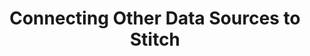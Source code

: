 ---
# -------------------------- #
#          PAGE INFO         #
# -------------------------- #

title: Connecting Other Data Sources to Stitch
permalink: /integrations/connecting-other-data-sources-to-stitch
keywords: integrations unsupported other data sources where is integration

summary: "Don't see an integration you want in Stitch? In this guide, we cover the best methods for getting data from not-currently-supported data sources into Stitch."

layout: general
toc: true

level: "guide"
key: "other-data-sources"
weight: 4

# -------------------------- #
#   RELATED SIDEBAR LINKS    #
# -------------------------- #

related:
  - title: "Set up your Stitch data pipeline"
    link: "{{ link.getting-started.onboarding | prepend: site.baseurl }}"


# -------------------------- #
#         GUIDE INTRO        #
# -------------------------- #

intro: |
  {% include misc/data-files.html %}

  If you don't see the integration you want in Stitch, don't worry - there are options! In this guide, we'll cover the best methods for getting data from not-currently-supported data sources into Stitch:

  {% for section in page.sections %}
  - [{{ section.summary }}](#{{ section.anchor }})
  {% endfor %}


# -------------------------- #
#      CONTENT SECTIONS      #
# -------------------------- #

sections:
  - title: "Build a Singer tap"
    anchor: "build-a-singer-tap"
    summary: "Build a Singer tap (recommended)"
    content: |
      Stitch’s source integrations are powered by [Singer]({{ site.singer }}){:target="new"}, an open source standard for ETL that allows data engineers to replicate data from any source to any destination. Stitch runs these Singer integrations — known as taps — in our infrastructure, allowing you to leave the orchestration, security, and reliability of your data pipelines to us.

      This is the approach we recommend.

    subsections:
      - title: "How Singer taps work"
        anchor: "how-singer-taps-work"
        content: |
          Singer's extensible platform makes it easy to add any data source you need. You can build a Singer tap and use the [Stitch target]({{ site.singer | append:"/target/stitch/" }}){:target="new"}, which is our Import API, to push the data to Stitch, where the data will be processed like data from any other integration.

          The process will look something like this:

          1. Build the Singer tap.
          2. In your Stitch account, create an [Import API]({{ link.import-api.getting-started | prepend: site.baseurl }}) integration.
          3. Configure the Singer tap to send the data to the Stitch target.
          4. Run the tap and send data to Stitch.
          5. Stitch receives and processes the data.

      - title: "Tap building options"
        anchor: "tap-building-options"
        content: |
          You can build a Singer tap by:

          - **Taking the do-it-yourself/community approach**. If you're the hands-on type, consider building your own Singer tap. This approach ensures that your data extraction logic functions exactly as you need and intend it to. Community integrations are data sources built and maintained by the Singer community, and commercial support is available for Community integrations as part of an Enterprise plan.

          - **Using a Stitch implementation partner.** Stitch has a large and growing network of [implementation partners](https://www.stitchdata.com/partners/#implementation){:target="new"} who are experienced at writing and supporting Singer taps. If you can't or are unable to build the tap yourself, one of our implementation partners can help.

          - **Contracting a Stitch build**. As part of an Enterprise contract, Stitch can build and commercially support custom integrations for your team. We’ll work with you to establish requirements, ensuring the deliverable is to your exact specifications. Contact [Stitch Sales]({{ site.sales }}){:target="new"} for more info.

  - title: "Use the Import API"
    anchor: "use-import-api"
    summary: "Use the Import API"
    content: |
      The [Import API]({{ link.integrations.import-api | prepend: site.baseurl }}) is a REST API that allows you to push any arbitrary data into your destination. Data sent to the Import API is processed and sent through Stitch like data from any other integration. To use this method, you can write a script or application that pushes data to the Import API.

      For example: With the Import API, you can push data from sources like [Google Sheets](https://github.com/stitchdata/google-sheets-integration){:target="new"} to Stitch. 

      Refer to the [Import API docs]({{ link.integrations.import-api | prepend: site.baseurl }}) for more info and code samples.

  - title: "Use Incoming Webhooks"
    anchor: "use-incoming-webhooks"
    summary: "Use Incoming Webhooks"
    content: |
      If the data source you want to use is webhook-based, you can use Stitch's Incoming Webhook integration. This integration functions as a receiving point for data pushed by the source webhook.

      This generic integration can be used with dozens of services, even if there isn't a dedicated integration for it in Stitch. The service you're using must meet the following requirements to be compatible with Incoming Webhooks:

      1. The webhook's payload (delivery) must come via a `POST` request.
      2. The request body (data) must be valid JSON.
      3. The request body must be less than 4MB in size.

      Refer to the [Incoming Webhooks docs]({{ link.integrations.stitch-incoming-webhooks | prepend: site.baseurl }}) for more info.

  - title: "Suggest an integration"
    anchor: "suggest-integration"
    summary: "Suggest an integration"
    content: |
      Otherwise, you can use the **Suggest Integration** button on the Integrations page in the Stitch app. We're always looking to add new integrations to our offerings.
      <br><br>
---